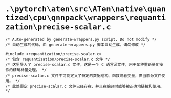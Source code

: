# `.\pytorch\aten\src\ATen\native\quantized\cpu\qnnpack\wrappers\requantization\precise-scalar.c`

```
/* Auto-generated by generate-wrappers.py script. Do not modify */
/* 自动生成的代码，由 generate-wrappers.py 脚本自动生成。请勿修改 */

#include <requantization/precise-scalar.c>
/* 包含 requantization/precise-scalar.c 文件 */
/* 这里导入了 precise-scalar.c 文件，这是一个 C 语言源文件，用于某种重新量化操作的精确标量处理。 */
/* precise-scalar.c 文件中可能定义了特定的数据结构、函数或者变量，供当前源文件使用。 */
/* 此处假定 precise-scalar.c 文件已经存在，并且在编译时能够被正确地链接和使用。 */
```